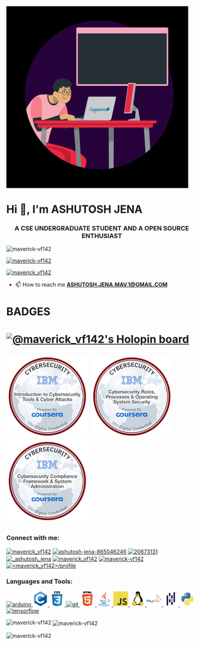 <img src="https://github.com/MAVERICK-VF142/MAVERICK-VF142/blob/main/1.gif" align="center">
<h1> Hi 👋, I'm ASHUTOSH JENA</h1>
<h3 align="center">A CSE UNDERGRADUATE STUDENT AND A OPEN SOURCE ENTHUSIAST</h3>

<p align="left"> <img src="https://komarev.com/ghpvc/?username=maverick-vf142&label=Profile%20views&color=0e75b6&style=flat" alt="maverick-vf142" /> </p>

<p align="left"> <a href="https://github.com/ryo-ma/github-profile-trophy"><img src="https://github-profile-trophy.vercel.app/?username=maverick-vf142" alt="maverick-vf142" /></a> </p>

<p align="left"> <a href="https://twitter.com/maverick_vf142" target="blank"><img src="https://img.shields.io/twitter/follow/maverick_vf142?logo=twitter&style=for-the-badge" alt="maverick_vf142" /></a> </p>




- 📫 How to reach me **ASHUTOSH.JENA.MAV.1@GMAIL.COM**

<h1>BADGES<h1>

 [![@maverick_vf142's Holopin board](https://holopin.io/api/user/board?user=maverick_vf142)](https://holopin.io/@maverick_vf142)

<div class="badges">
<a href="https://www.credly.com/badges/5de8ddff-49b5-4834-9c88-ca6201f9662f"><img src="https://github.com/MAVERICK-VF142/MAVERICK-VF142/blob/main/badges/introduction-to-cybersecurity-tools-cyber-attacks.png"></a>
 <a href="https://www.credly.com/badges/f912b8a2-d352-4a47-9839-f3c6636929ee"><img src="https://github.com/MAVERICK-VF142/MAVERICK-VF142/blob/main/badges/cybersecurity-roles-processes-operating-system-security.png"></a>
 <a href="https://www.credly.com/badges/8c4e0a18-a454-451e-be91-bcac2a2397c9"><img src="https://github.com/MAVERICK-VF142/MAVERICK-VF142/blob/main/badges/cybersecurity-compliance-framework-system-administration.png"></a>
</div>




<h3 align="left">Connect with me:</h3>
<p align="left">
<a href="https://twitter.com/maverick_vf142" target="blank"><img align="center" src="https://raw.githubusercontent.com/rahuldkjain/github-profile-readme-generator/master/src/images/icons/Social/twitter.svg" alt="maverick_vf142" height="30" width="40" /></a>
<a href="https://linkedin.com/in/ashutosh-jena-865046246" target="blank"><img align="center" src="https://raw.githubusercontent.com/rahuldkjain/github-profile-readme-generator/master/src/images/icons/Social/linked-in-alt.svg" alt="ashutosh-jena-865046246" height="30" width="40" /></a>
<a href="https://stackoverflow.com/users/20673131" target="blank"><img align="center" src="https://raw.githubusercontent.com/rahuldkjain/github-profile-readme-generator/master/src/images/icons/Social/stack-overflow.svg" alt="20673131" height="30" width="40" /></a>
<a href="https://instagram.com/_ashutosh_jena" target="blank"><img align="center" src="https://raw.githubusercontent.com/rahuldkjain/github-profile-readme-generator/master/src/images/icons/Social/instagram.svg" alt="_ashutosh_jena" height="30" width="40" /></a>
<a href="https://www.hackerrank.com/maverick_vf142" target="blank"><img align="center" src="https://raw.githubusercontent.com/rahuldkjain/github-profile-readme-generator/master/src/images/icons/Social/hackerrank.svg" alt="maverick_vf142" height="30" width="40" /></a>
<a href="https://www.leetcode.com/maverick-vf142" target="blank"><img align="center" src="https://raw.githubusercontent.com/rahuldkjain/github-profile-readme-generator/master/src/images/icons/Social/leet-code.svg" alt="maverick-vf142" height="30" width="40" /></a>
<a href="https://auth.geeksforgeeks.org/user/<maverick_vf142>/profile" target="blank"><img align="center" src="https://raw.githubusercontent.com/rahuldkjain/github-profile-readme-generator/master/src/images/icons/Social/geeks-for-geeks.svg" alt="<maverick_vf142>/profile" height="30" width="40" /></a>
</p>

<h3 align="left">Languages and Tools:</h3>
<p align="left"> <a href="https://www.arduino.cc/" target="_blank" rel="noreferrer"> <img src="https://cdn.worldvectorlogo.com/logos/arduino-1.svg" alt="arduino" width="40" height="40"/> </a> <a href="https://www.cprogramming.com/" target="_blank" rel="noreferrer"> <img src="https://raw.githubusercontent.com/devicons/devicon/master/icons/c/c-original.svg" alt="c" width="40" height="40"/> </a> <a href="https://www.w3schools.com/css/" target="_blank" rel="noreferrer"> <img src="https://raw.githubusercontent.com/devicons/devicon/master/icons/css3/css3-original-wordmark.svg" alt="css3" width="40" height="40"/> </a> <a href="https://git-scm.com/" target="_blank" rel="noreferrer"> <img src="https://www.vectorlogo.zone/logos/git-scm/git-scm-icon.svg" alt="git" width="40" height="40"/> </a> <a href="https://www.w3.org/html/" target="_blank" rel="noreferrer"> <img src="https://raw.githubusercontent.com/devicons/devicon/master/icons/html5/html5-original-wordmark.svg" alt="html5" width="40" height="40"/> </a> <a href="https://www.java.com" target="_blank" rel="noreferrer"> <img src="https://raw.githubusercontent.com/devicons/devicon/master/icons/java/java-original.svg" alt="java" width="40" height="40"/> </a> <a href="https://developer.mozilla.org/en-US/docs/Web/JavaScript" target="_blank" rel="noreferrer"> <img src="https://raw.githubusercontent.com/devicons/devicon/master/icons/javascript/javascript-original.svg" alt="javascript" width="40" height="40"/> </a> <a href="https://www.linux.org/" target="_blank" rel="noreferrer"> <img src="https://raw.githubusercontent.com/devicons/devicon/master/icons/linux/linux-original.svg" alt="linux" width="40" height="40"/> </a> <a href="https://www.mysql.com/" target="_blank" rel="noreferrer"> <img src="https://raw.githubusercontent.com/devicons/devicon/master/icons/mysql/mysql-original-wordmark.svg" alt="mysql" width="40" height="40"/> </a> <a href="https://pandas.pydata.org/" target="_blank" rel="noreferrer"> <img src="https://raw.githubusercontent.com/devicons/devicon/2ae2a900d2f041da66e950e4d48052658d850630/icons/pandas/pandas-original.svg" alt="pandas" width="40" height="40"/> </a> <a href="https://www.python.org" target="_blank" rel="noreferrer"> <img src="https://raw.githubusercontent.com/devicons/devicon/master/icons/python/python-original.svg" alt="python" width="40" height="40"/> </a> <a href="https://www.tensorflow.org" target="_blank" rel="noreferrer"> <img src="https://www.vectorlogo.zone/logos/tensorflow/tensorflow-icon.svg" alt="tensorflow" width="40" height="40"/> </a> </p>

<p><img align="left" src="https://github-readme-stats.vercel.app/api/top-langs?username=maverick-vf142&show_icons=true&locale=en&layout=compact" alt="maverick-vf142" /></p>

<p>&nbsp;<img align="center" src="https://github-readme-stats.vercel.app/api?username=maverick-vf142&show_icons=true&locale=en" alt="maverick-vf142" /></p>

<p><img align="center" src="https://github-readme-streak-stats.herokuapp.com/?user=maverick-vf142&" alt="maverick-vf142" /></p>
